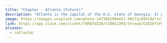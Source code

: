 ```yaml
---
title: "Chapter - Atlanta (Future)"
description: "Atlanta is the capital of the U.S. state of Georgia. It played an important part in both the Civil War and the 1960s Civil Rights Movement. Atlanta History Center chronicles the city's past, and the Martin Luther King Jr. National Historic Site is dedicated to the African-American leader’s life and times. Downtown, Centennial Olympic Park, built for the 1996 Olympics, encompasses the massive Georgia Aquarium."
image: https://images.unsplash.com/photo-1473042904451-00171c69419d?ixlib=rb-1.2.1&ixid=eyJhcHBfaWQiOjEyMDd9&auto=format&fit=crop&w=1375&q=80
link: https://app.slack.com/client/T0KQTUZ2B/CCNH1JJR4/thread/G2Q2EF1FU-1571188104.095600
aliases:
  - /atlanta/
---
```

